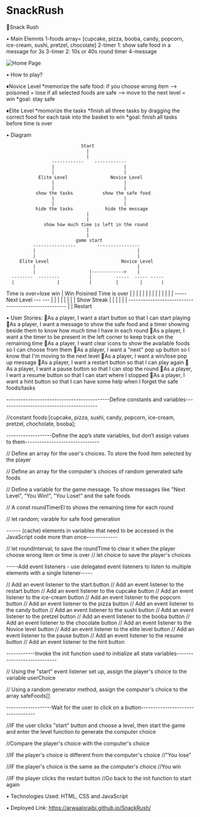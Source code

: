 # SnackRush

🌟Snack Rush

• Main Elemnts
1-foods array= [cupcake, pizza, booba, candy, popcorn, ice-cream, sushi, pretzel, chocolate]
2-timer 1: show safe food in a message for 3s
3-timer 2: 10s or 40s round timer 
4-message 

![Home Page](https://i.imgur.com/6YY6q5V.png)



• How to play?

♦️Novice Level
*memorize the safe food: 
if you choose wrong item --> poisoned = lose
if all selected foods are safe --> move to the next level = win
*goal: stay safe

♦️Elite Level
*momorize the tasks
*finish all three tasks by dragging the correct food for each task into the basket to win
*goal: finish all tasks before time is over


• Diagram

                                Start
                                  |
                                  |
                     ------------    ------------
                     |                          |
                     |                          |
                Elite Level                Novice Level
                     |                          |
                     |                          |
               show the tasks           show the safe food                       
                     |                          |
                     |                          |
               hide the tasks            hide the message
                                  |
                                  |
                  show how much time is left in the round
                                  |
                                  |
                              game start 
              ----------------        ---------------- 
              |                                      |
              |                                      |
         Elite Level                           Novice Level              
              |                                      |
              |                    |------------>    |
      --------  --------           |         -----  ----- -----
      |                |           |         |        |       |
Time is over=lose     win          |        Win   Poisined  Time is over
      |                |           |         |        |       |
      |                |           |         |        |       |
      |                |           -----Next Level    ---   ---
      |                |                                  |
      |                |                                  |
      |                |                              Show Streak
      |                |                                  |
      |                |                                  |
      --------------------------- -------------------------
                                 |
                                 |
                              Restart    


• User Stories:
🐞As a player, I want a start button so that I can start playing
🐞As a player, I want a message to show the safe food and a timer showing beside them to know how much time I have in each round
🐞As a player, I want a the timer to be present in the left corner to keep track on the remaining time 
🐞As a player, I want clear icons to show the available foods so I can choose from them 
🐞As a player, I want a "next" pop up button so I know that I'm moving to the next level
🐞As a player, I want a win/lose pop up message
🐞As a player, I want a restart button so that I can play again
🐞As a player, I want a pause button so that I can stop the round
🐞As a player, I want a resume button so that I can start where I stopped
🐞As a player, I want a hint button so that I can have some help when I forget the safe foods/tasks


-------------------------------------------Define constants and variables-----------------------------------------

//constant foods:[cupcake, pizza, sushi, candy, popcorn, ice-cream, pretzel, chocholate, booba];


-------------------Define the app’s state variables, but don’t assign values to them-------------------------------


// Define an array for the user's choices. To store the food item selected by the player

// Define an array for the computer's choices of random generated safe foods

// Define a variable for the game message. To show messages like "Next Level", "You Win!", "You Lose!" and the safe foods

// A const roundTimerEl to shows the remaining time for each round

// let random; varable for safe food generation 



------ (cache) elements in variables that need to be accessed in the JavaScript code more than once-------------


// let roundInterval; to save the roundTime to clear it when the player choose wrong item or time is over
// let choice to save the player's choices 

-----Add event listeners - use delegated event listeners to listen to multiple elements with a single listener-----

// Add an event listener to the start button
// Add an event listener to the restart button
// Add an event listener to the cupcake button
// Add an event listener to the ice-cream button
// Add an event listener to the popcorn button
// Add an event listener to the pizza button
// Add an event listener to the candy button
// Add an event listener to the sushi button
// Add an event listener to the pretzel button
// Add an event listener to the booba button
// Add an event listener to the chocolate button
// Add an event listener to the Novice level button
// Add an event listener to the elite level button
// Add an event listener to the pause button
// Add an event listener to the resume button
// Add an event listener to the hint button

------------Invoke the init function used to initialize all state variables----------------------------


// Using the "start" event listener set up, assign the player's choice to the variable userChoice

// Using a random generator method, assign the computer's choice to the array safeFoods[]

-------------------Wait for the user to click on a button----------------------------------

//IF the user clicks "start" button and choose a level, then start the game and enter the level function to generate the computer choice 

//Compare the player's choice with the computer's choice

//IF the player's choice is different from the computer's choice
       //"You lose" 

//IF the player's choice is the same as the computer's choice
       //You win 

//IF the player clicks the restart button 
       //Go back to the init function to start again

• Technologies Used: HTML, CSS and JavaScript

       
• Deployed Link: https://arwaaloraibi.github.io/SnackRush/



